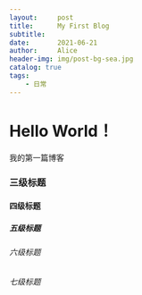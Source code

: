 ```yaml
---
layout:     post
title:      My First Blog
subtitle:   
date:       2021-06-21
author:     Alice
header-img: img/post-bg-sea.jpg
catalog: true
tags:
    - 日常
---
```



# Hello World！

我的第一篇博客

### 三级标题

#### 四级标题

##### 五级标题

###### 六级标题

###### 七级标题

